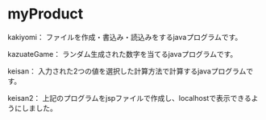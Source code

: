 # myProduct
kakiyomi：
ファイルを作成・書込み・読込みをするjavaプログラムです。

kazuateGame：
ランダム生成された数字を当てるjavaプログラムです。

keisan：
入力された2つの値を選択した計算方法で計算するjavaプログラムです。

keisan2：
上記のプログラムをjspファイルで作成し、localhostで表示できるようにしました。
